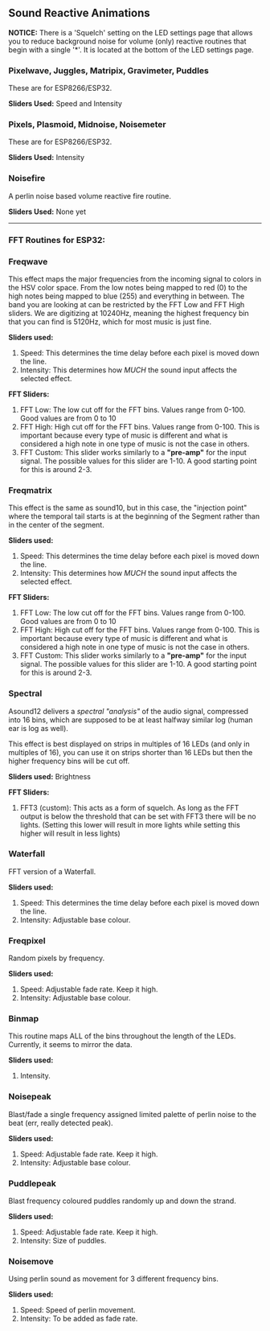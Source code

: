 ## Sound Reactive Animations

**NOTICE:** There is a 'Squelch' setting on the LED settings page that allows you to reduce background noise for volume (only) reactive routines that begin with a single '*'. It is located at the bottom of the LED settings page.

### Pixelwave, Juggles, Matripix, Gravimeter, Puddles
These are for ESP8266/ESP32.

**Sliders Used:** Speed and Intensity

### Pixels, Plasmoid, Midnoise, Noisemeter
These are for ESP8266/ESP32.

**Sliders Used:** Intensity

### Noisefire
A perlin noise based volume reactive fire routine.

**Sliders Used:** None yet


***

### FFT Routines for ESP32:
### Freqwave
This effect maps the major frequencies from the incoming signal to colors in the HSV color space. From the low notes being mapped to red (0) to the high notes being mapped to blue (255) and everything in between. The band you are looking at can be restricted by the FFT Low and FFT High sliders. We are digitizing at 10240Hz, meaning the highest frequency bin that you can find is 5120Hz, which for most music is just fine.
 
**Sliders used:**
1. Speed: This determines the time delay before each pixel is moved down the line.
1. Intensity: This determines how _MUCH_ the sound input affects the selected effect.

**FFT Sliders:**
1. FFT Low: The low cut off for the FFT bins. Values range from 0-100. Good values are from 0 to 10
1. FFT High: High cut off for the FFT bins. Values range from 0-100. This is important because every type of music is different and what is considered a high note in one type of music is not the case in others. 
1. FFT Custom: This slider works similarly to a **"pre-amp"** for the input signal. The possible values for this slider are 1-10. A good starting point for this is around 2-3.

### Freqmatrix 
This effect is the same as sound10, but in this case, the "injection point" where the temporal tail starts is at the beginning of the Segment rather than in the center of the segment.

**Sliders used:**
1. Speed: This determines the time delay before each pixel is moved down the line.
1. Intensity: This determines how _MUCH_ the sound input affects the selected effect.

**FFT Sliders:**
1. FFT Low: The low cut off for the FFT bins. Values range from 0-100. Good values are from 0 to 10
1. FFT High: High cut off for the FFT bins. Values range from 0-100. This is important because every type of music is different and what is considered a high note in one type of music is not the case in others. 
1. FFT Custom: This slider works similarly to a **"pre-amp"** for the input signal. The possible values for this slider are 1-10. A good starting point for this is around 2-3.

### Spectral
Asound12 delivers a _spectral "analysis"_ of the audio signal, compressed into 16 bins, which are supposed to be at least halfway similar log (human ear is log as well).
 
This effect is best displayed on strips in multiples of 16 LEDs (and only in multiples of 16), you can use it on strips shorter than 16 LEDs but then the higher frequency bins will be cut off.

**Sliders used:** Brightness

**FFT Sliders:** 
1. FFT3 (custom): This acts as a form of squelch. As long as the FFT output is below the threshold that can be set with FFT3 there will be no lights. (Setting this lower will result in more lights while setting this higher will result in less lights)

### Waterfall
FFT version of a Waterfall.

**Sliders used:**
1. Speed: This determines the time delay before each pixel is moved down the line.
1. Intensity: Adjustable base colour.

### Freqpixel
Random pixels by frequency.

**Sliders used:**
1. Speed: Adjustable fade rate. Keep it high.
1. Intensity: Adjustable base colour.

### Binmap
This routine maps ALL of the bins throughout the length of the LEDs. Currently, it seems to mirror the data.

**Sliders used:**
1. Intensity.

### Noisepeak
Blast/fade a single frequency assigned limited palette of perlin noise to the beat (err, really detected peak).

**Sliders used:**
1. Speed: Adjustable fade rate. Keep it high.
1. Intensity: Adjustable base colour.

### Puddlepeak
Blast frequency coloured puddles randomly up and down the strand.

**Sliders used:**
1. Speed: Adjustable fade rate. Keep it high.
1. Intensity: Size of puddles.

### Noisemove
Using perlin sound as movement for 3 different frequency bins.

**Sliders used:**
1. Speed: Speed of perlin movement.
1. Intensity: To be added as fade rate.